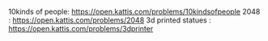 10kinds of people: https://open.kattis.com/problems/10kindsofpeople 
2048 : https://open.kattis.com/problems/2048
3d printed statues : https://open.kattis.com/problems/3dprinter
